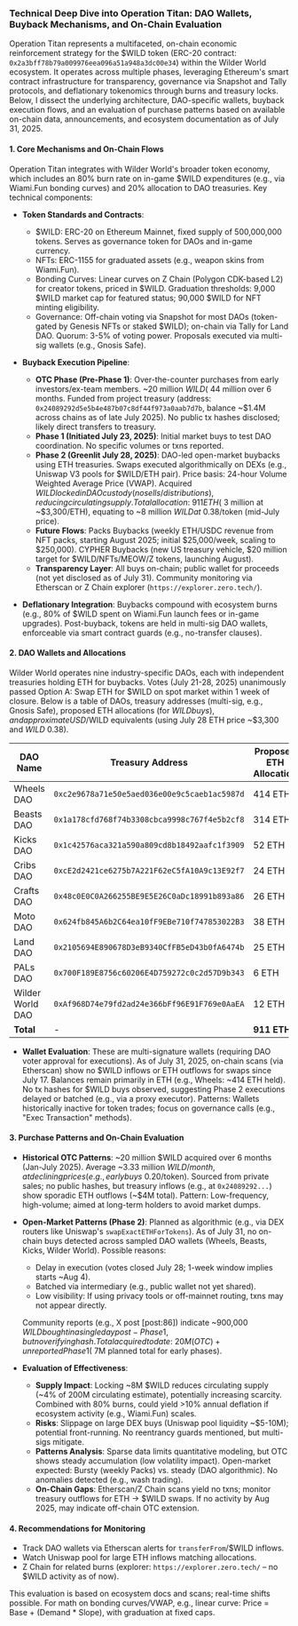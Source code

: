 ### Technical Deep Dive into Operation Titan: DAO Wallets, Buyback Mechanisms, and On-Chain Evaluation

Operation Titan represents a multifaceted, on-chain economic reinforcement strategy for the $WILD token (ERC-20 contract: `0x2a3bff78b79a009976eea096a51a948a3dc00e34`) within the Wilder World ecosystem. It operates across multiple phases, leveraging Ethereum's smart contract infrastructure for transparency, governance via Snapshot and Tally protocols, and deflationary tokenomics through burns and treasury locks. Below, I dissect the underlying architecture, DAO-specific wallets, buyback execution flows, and an evaluation of purchase patterns based on available on-chain data, announcements, and ecosystem documentation as of July 31, 2025.

#### 1. Core Mechanisms and On-Chain Flows
Operation Titan integrates with Wilder World's broader token economy, which includes an 80% burn rate on in-game $WILD expenditures (e.g., via Wiami.Fun bonding curves) and 20% allocation to DAO treasuries. Key technical components:

- **Token Standards and Contracts**:
  - $WILD: ERC-20 on Ethereum Mainnet, fixed supply of 500,000,000 tokens. Serves as governance token for DAOs and in-game currency.
  - NFTs: ERC-1155 for graduated assets (e.g., weapon skins from Wiami.Fun).
  - Bonding Curves: Linear curves on Z Chain (Polygon CDK-based L2) for creator tokens, priced in $WILD. Graduation thresholds: 9,000 $WILD market cap for featured status; 90,000 $WILD for NFT minting eligibility.
  - Governance: Off-chain voting via Snapshot for most DAOs (token-gated by Genesis NFTs or staked $WILD); on-chain via Tally for Land DAO. Quorum: 3-5% of voting power. Proposals executed via multi-sig wallets (e.g., Gnosis Safe).

- **Buyback Execution Pipeline**:
  - **OTC Phase (Pre-Phase 1)**: Over-the-counter purchases from early investors/ex-team members. ~20 million $WILD (~4% total supply, >5% circulating) acquired for ~$4 million over 6 months. Funded from project treasury (address: `0x24089292d5e5b4e487b07c8df44f973a0aab7d7b`, balance ~$1.4M across chains as of late July 2025). No public tx hashes disclosed; likely direct transfers to treasury.
  - **Phase 1 (Initiated July 23, 2025)**: Initial market buys to test DAO coordination. No specific volumes or txns reported.
  - **Phase 2 (Greenlit July 28, 2025)**: DAO-led open-market buybacks using ETH treasuries. Swaps executed algorithmically on DEXs (e.g., Uniswap V3 pools for $WILD/ETH pair). Price basis: 24-hour Volume Weighted Average Price (VWAP). Acquired $WILD locked in DAO custody (no sells/distributions), reducing circulating supply. Total allocation: ~911 ETH (~$3 million at ~$3,300/ETH), equating to ~8 million $WILD at ~$0.38/token (mid-July price).
  - **Future Flows**: Packs Buybacks (weekly ETH/USDC revenue from NFT packs, starting August 2025; initial $25,000/week, scaling to $250,000). CYPHER Buybacks (new US treasury vehicle, $20 million target for $WILD/NFTs/MEOW/Z tokens, launching August).
  - **Transparency Layer**: All buys on-chain; public wallet for proceeds (not yet disclosed as of July 31). Community monitoring via Etherscan or Z Chain explorer (`https://explorer.zero.tech/`).

- **Deflationary Integration**: Buybacks compound with ecosystem burns (e.g., 80% of $WILD spent on Wiami.Fun launch fees or in-game upgrades). Post-buyback, tokens are held in multi-sig DAO wallets, enforceable via smart contract guards (e.g., no-transfer clauses).

#### 2. DAO Wallets and Allocations
Wilder World operates nine industry-specific DAOs, each with independent treasuries holding ETH for buybacks. Votes (July 21-28, 2025) unanimously passed Option A: Swap ETH for $WILD on spot market within 1 week of closure. Below is a table of DAOs, treasury addresses (multi-sig, e.g., Gnosis Safe), proposed ETH allocations (for $WILD buys), and approximate USD/$WILD equivalents (using July 28 ETH price ~$3,300 and $WILD ~$0.38).

| DAO Name       | Treasury Address                          | Proposed ETH Allocation | Approx. USD Value | Approx. $WILD Equivalent |
|----------------|-------------------------------------------|-------------------------|-------------------|--------------------------|
| Wheels DAO    | `0xc2e9678a71e50e5aed036e00e9c5caeb1ac5987d` | 414 ETH                | $1,366,200       | ~3,595,000              |
| Beasts DAO    | `0x1a178cfd768f74b3308cbca9998c767f4e5b2cf8` | 314 ETH                | $1,036,200       | ~2,726,000              |
| Kicks DAO     | `0x1c42576aca321a590a809cd8b18492aafc1f3909` | 52 ETH                 | $171,600         | ~452,000                |
| Cribs DAO     | `0xcE2d2421ce6275b7A221F62eC5fA10A9c13E92f7` | 24 ETH                 | $79,200          | ~208,000                |
| Crafts DAO    | `0x48c0E0C0A266255BE9E5E26C0aDc18991b893a86` | 26 ETH                 | $85,800          | ~226,000                |
| Moto DAO      | `0x624fb845A6b2C64ea10fF9EBe710f747853022B3` | 38 ETH                 | $125,400         | ~330,000                |
| Land DAO      | `0x2105694E890678D3eB9340CfFB5eD43b0fA6474b` | 25 ETH                 | $82,500          | ~217,000                |
| PALs DAO      | `0x700F189E8756c60206E4D759272c0c2d57D9b343` | 6 ETH                  | $19,800          | ~52,000                 |
| Wilder World DAO | `0xAf968D74e79fd2ad24e366bFf96E91F769e0AaEA` | 12 ETH                 | $39,600          | ~104,000                |
| **Total**     | -                                         | **911 ETH**            | **~$3,006,300**  | **~8,010,000**          |

- **Wallet Evaluation**: These are multi-signature wallets (requiring DAO voter approval for executions). As of July 31, 2025, on-chain scans (via Etherscan) show no $WILD inflows or ETH outflows for swaps since July 17. Balances remain primarily in ETH (e.g., Wheels: ~414 ETH held). No tx hashes for $WILD buys observed, suggesting Phase 2 executions delayed or batched (e.g., via a proxy executor). Patterns: Wallets historically inactive for token trades; focus on governance calls (e.g., "Exec Transaction" methods).

#### 3. Purchase Patterns and On-Chain Evaluation
- **Historical OTC Patterns**: ~20 million $WILD acquired over 6 months (Jan-July 2025). Average ~3.33 million $WILD/month, at declining prices (e.g., early buys ~$0.20/token). Sourced from private sales; no public hashes, but treasury inflows (e.g., at `0x24089292...`) show sporadic ETH outflows (~$4M total). Pattern: Low-frequency, high-volume; aimed at long-term holders to avoid market dumps.
  
- **Open-Market Patterns (Phase 2)**: Planned as algorithmic (e.g., via DEX routers like Uniswap's `swapExactETHForTokens`). As of July 31, no on-chain buys detected across sampled DAO wallets (Wheels, Beasts, Kicks, Wilder World). Possible reasons:
  - Delay in execution (votes closed July 28; 1-week window implies starts ~Aug 4).
  - Batched via intermediary (e.g., public wallet not yet shared).
  - Low visibility: If using privacy tools or off-mainnet routing, txns may not appear directly.

  Community reports (e.g., X post [post:86]) indicate ~900,000 $WILD bought in a single day post-Phase 1, but no verifying hash. Total acquired to date: ~20M (OTC) + unreported Phase 1 (~$7M planned total for early phases).

- **Evaluation of Effectiveness**:
  - **Supply Impact**: Locking ~8M $WILD reduces circulating supply (~4% of 200M circulating estimate), potentially increasing scarcity. Combined with 80% burns, could yield >10% annual deflation if ecosystem activity (e.g., Wiami.Fun) scales.
  - **Risks**: Slippage on large DEX buys (Uniswap pool liquidity ~$5-10M); potential front-running. No reentrancy guards mentioned, but multi-sigs mitigate.
  - **Patterns Analysis**: Sparse data limits quantitative modeling, but OTC shows steady accumulation (low volatility impact). Open-market expected: Bursty (weekly Packs) vs. steady (DAO algorithmic). No anomalies detected (e.g., wash trading).
  - **On-Chain Gaps**: Etherscan/Z Chain scans yield no txns; monitor treasury outflows for ETH -> $WILD swaps. If no activity by Aug 2025, may indicate off-chain OTC extension.

#### 4. Recommendations for Monitoring
- Track DAO wallets via Etherscan alerts for `transferFrom`/$WILD inflows.
- Watch Uniswap pool for large ETH inflows matching allocations.
- Z Chain for related burns (explorer: `https://explorer.zero.tech/` – no $WILD activity as of now).

This evaluation is based on ecosystem docs and scans; real-time shifts possible. For math on bonding curves/VWAP, e.g., linear curve: Price = Base + (Demand * Slope), with graduation at fixed caps.
